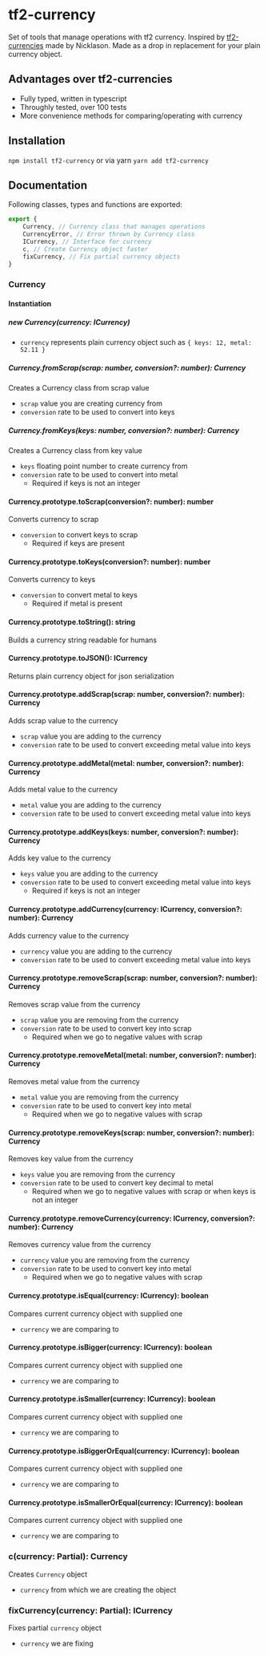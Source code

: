 # tf2-currency
Set of tools that manage operations with tf2 currency. Inspired by [tf2-currencies](https://github.com/Nicklason/node-tf2-currencies) made by Nicklason. Made as a drop in replacement for your plain currency object.

## Advantages over tf2-currencies
- Fully typed, written in typescript
- Throughly tested, over 100 tests
- More convenience methods for comparing/operating with currency

## Installation
`npm install tf2-currency` or via yarn `yarn add tf2-currency`

## Documentation

Following classes, types and functions are exported:
```ts
export {
    Currency, // Currency class that manages operations
    CurrencyError, // Error thrown by Currency class
    ICurrency, // Interface for currency
    c, // Create Currency object faster
    fixCurrency, // Fix partial currency objects
}
```
### Currency
#### Instantiation
##### new Currency(currency: ICurrency)
- `currency` represents plain currency object such as `{ keys: 12, metal: 52.11 }`

##### Currency.fromScrap(scrap: number, conversion?: number): Currency
Creates a Currency class from scrap value
- `scrap` value you are creating currency from
- `conversion` rate to be used to convert into keys

##### Currency.fromKeys(keys: number, conversion?: number): Currency
Creates a Currency class from key value
- `keys` floating point number to create currency from
- `conversion` rate to be used to convert into metal
    - Required if keys is not an integer

#### Currency.prototype.toScrap(conversion?: number): number
Converts currency to scrap
- `conversion` to convert keys to scrap
    - Required if keys are present

#### Currency.prototype.toKeys(conversion?: number): number
Converts currency to keys
- `conversion` to convert metal to keys
    - Required if metal is present

#### Currency.prototype.toString(): string
Builds a currency string readable for humans

#### Currency.prototype.toJSON(): ICurrency
Returns plain currency object for json serialization

#### Currency.prototype.addScrap(scrap: number, conversion?: number): Currency
Adds scrap value to the currency
- `scrap` value you are adding to the currency
- `conversion` rate to be used to convert exceeding metal value into keys

#### Currency.prototype.addMetal(metal: number, conversion?: number): Currency
Adds metal value to the currency
- `metal` value you are adding to the currency
- `conversion` rate to be used to convert exceeding metal value into keys

#### Currency.prototype.addKeys(keys: number, conversion?: number): Currency
Adds key value to the currency
- `keys` value you are adding to the currency
- `conversion` rate to be used to convert exceeding metal value into keys
    - Required if keys is not an integer

#### Currency.prototype.addCurrency(currency: ICurrency, conversion?: number): Currency
Adds currency value to the currency
- `currency` value you are adding to the currency
- `conversion` rate to be used to convert exceeding metal value into keys

#### Currency.prototype.removeScrap(scrap: number, conversion?: number): Currency
Removes scrap value from the currency
- `scrap` value you are removing from the currency
- `conversion` rate to be used to convert key into scrap
    - Required when we go to negative values with scrap

#### Currency.prototype.removeMetal(metal: number, conversion?: number): Currency
Removes metal value from the currency
- `metal` value you are removing from the currency
- `conversion` rate to be used to convert key into metal
    - Required when we go to negative values with scrap

#### Currency.prototype.removeKeys(scrap: number, conversion?: number): Currency
Removes key value from the currency
- `keys` value you are removing from the currency
- `conversion` rate to be used to convert key decimal to metal
    - Required when we go to negative values with scrap or when keys is not an integer

#### Currency.prototype.removeCurrency(currency: ICurrency, conversion?: number): Currency
Removes currency value from the currency
- `currency` value you are removing from the currency
- `conversion` rate to be used to convert key into metal
    - Required when we go to negative values with scrap

#### Currency.prototype.isEqual(currency: ICurrency): boolean
Compares current currency object with supplied one
- `currency` we are comparing to

#### Currency.prototype.isBigger(currency: ICurrency): boolean
Compares current currency object with supplied one
- `currency` we are comparing to

#### Currency.prototype.isSmaller(currency: ICurrency): boolean
Compares current currency object with supplied one
- `currency` we are comparing to

#### Currency.prototype.isBiggerOrEqual(currency: ICurrency): boolean
Compares current currency object with supplied one
- `currency` we are comparing to

#### Currency.prototype.isSmallerOrEqual(currency: ICurrency): boolean
Compares current currency object with supplied one
- `currency` we are comparing to

### c(currency: Partial<ICurrency>): Currency
Creates `Currency` object
- `currency` from which we are creating the object

### fixCurrency(currency: Partial<ICurrency>): ICurrency
Fixes partial `currency` object
- `currency` we are fixing
